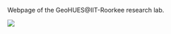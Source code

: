 Webpage of the GeoHUES@IIT-Roorkee research lab. 

![](https://komarev.com/ghpvc/?username=your-github-username)
